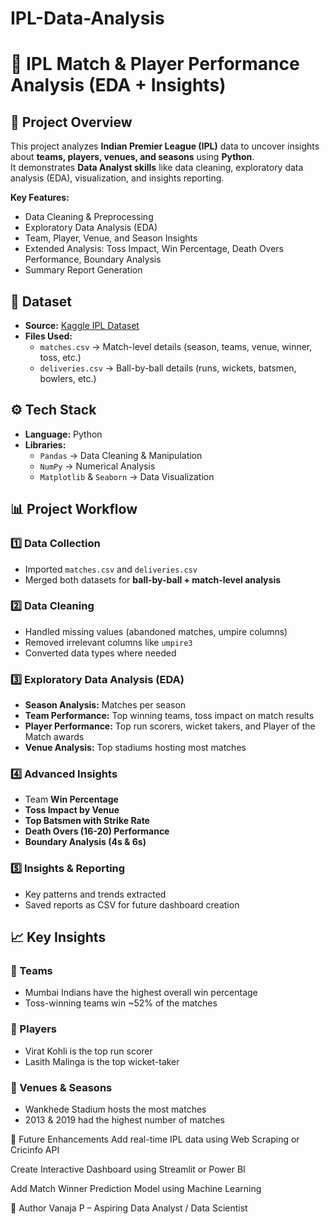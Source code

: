 # IPL-Data-Analysis
# 🏏 IPL Match & Player Performance Analysis (EDA + Insights)

## 📌 Project Overview
This project analyzes **Indian Premier League (IPL)** data to uncover insights about **teams, players, venues, and seasons** using **Python**.  
It demonstrates **Data Analyst skills** like data cleaning, exploratory data analysis (EDA), visualization, and insights reporting.

**Key Features:**
- Data Cleaning & Preprocessing  
- Exploratory Data Analysis (EDA)  
- Team, Player, Venue, and Season Insights  
- Extended Analysis: Toss Impact, Win Percentage, Death Overs Performance, Boundary Analysis  
- Summary Report Generation  

## 📂 Dataset
- **Source:** [Kaggle IPL Dataset](https://www.kaggle.com/datasets/nowke9/ipldata)  
- **Files Used:**
  - `matches.csv` → Match-level details (season, teams, venue, winner, toss, etc.)  
  - `deliveries.csv` → Ball-by-ball details (runs, wickets, batsmen, bowlers, etc.)  

## ⚙️ Tech Stack
- **Language:** Python  
- **Libraries:**  
  - `Pandas` → Data Cleaning & Manipulation  
  - `NumPy` → Numerical Analysis  
  - `Matplotlib` & `Seaborn` → Data Visualization  

## 📊 Project Workflow

### 1️⃣ Data Collection
- Imported `matches.csv` and `deliveries.csv`  
- Merged both datasets for **ball-by-ball + match-level analysis**  

### 2️⃣ Data Cleaning
- Handled missing values (abandoned matches, umpire columns)  
- Removed irrelevant columns like `umpire3`  
- Converted data types where needed  

### 3️⃣ Exploratory Data Analysis (EDA)
- **Season Analysis:** Matches per season  
- **Team Performance:** Top winning teams, toss impact on match results  
- **Player Performance:** Top run scorers, wicket takers, and Player of the Match awards  
- **Venue Analysis:** Top stadiums hosting most matches  

### 4️⃣ Advanced Insights
- Team **Win Percentage**  
- **Toss Impact by Venue**  
- **Top Batsmen with Strike Rate**  
- **Death Overs (16-20) Performance**  
- **Boundary Analysis (4s & 6s)**

### 5️⃣ Insights & Reporting
- Key patterns and trends extracted  
- Saved reports as CSV for future dashboard creation  


## 📈 Key Insights

### 🔹 Teams
- Mumbai Indians have the highest overall win percentage  
- Toss-winning teams win ~52% of the matches  

### 🔹 Players
- Virat Kohli is the top run scorer  
- Lasith Malinga is the top wicket-taker  

### 🔹 Venues & Seasons
- Wankhede Stadium hosts the most matches  
- 2013 & 2019 had the highest number of matches
  
🔹 Future Enhancements
Add real-time IPL data using Web Scraping or Cricinfo API

Create Interactive Dashboard using Streamlit or Power BI

Add Match Winner Prediction Model using Machine Learning

👤 Author
Vanaja P – Aspiring Data Analyst / Data Scientist
